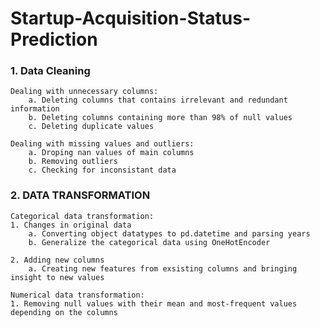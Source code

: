 # Startup-Acquisition-Status-Prediction

### 1. Data Cleaning
    Dealing with unnecessary columns:
        a. Deleting columns that contains irrelevant and redundant information
        b. Deleting columns containing more than 98% of null values 
        c. Deleting duplicate values

    Dealing with missing values and outliers:
        a. Droping nan values of main columns 
        b. Removing outliers
        c. Checking for inconsistant data

### 2. DATA TRANSFORMATION
    Categorical data transformation:
    1. Changes in original data
        a. Converting object datatypes to pd.datetime and parsing years
        b. Generalize the categorical data using OneHotEncoder 

    2. Adding new columns
        a. Creating new features from exsisting columns and bringing insight to new values

    Numerical data transformation:
    1. Removing null values with their mean and most-frequent values depending on the columns  